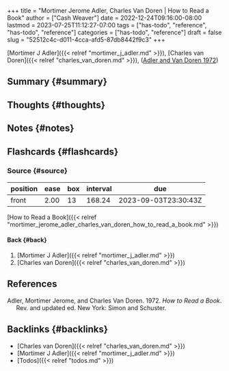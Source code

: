+++
title = "Mortimer Jerome Adler, Charles Van Doren | How to Read a Book"
author = ["Cash Weaver"]
date = 2022-12-24T09:16:00-08:00
lastmod = 2023-07-25T11:12:27-07:00
tags = ["has-todo", "reference", "has-todo", "reference"]
categories = ["has-todo", "reference"]
draft = false
slug = "52512c4c-d011-4cca-afd5-87db8442f9c3"
+++

[Mortimer J Adler]({{< relref "mortimer_j_adler.md" >}}), [Charles van Doren]({{< relref "charles_van_doren.md" >}}), (<a href="#citeproc_bib_item_1">Adler and Van Doren 1972</a>)


## Summary {#summary}


## Thoughts {#thoughts}


## Notes {#notes}


## Flashcards {#flashcards}


### Source {#source}

| position | ease | box | interval | due                  |
|----------|------|-----|----------|----------------------|
| front    | 2.00 | 13  | 168.24   | 2023-09-03T23:30:43Z |

[How to Read a Book]({{< relref "mortimer_jerome_adler_charles_van_doren_how_to_read_a_book.md" >}})


#### Back {#back}

1.  [Mortimer J Adler]({{< relref "mortimer_j_adler.md" >}})
2.  [Charles van Doren]({{< relref "charles_van_doren.md" >}})

## References

<style>.csl-entry{text-indent: -1.5em; margin-left: 1.5em;}</style><div class="csl-bib-body">
  <div class="csl-entry"><a id="citeproc_bib_item_1"></a>Adler, Mortimer Jerome, and Charles Van Doren. 1972. <i>How to Read a Book</i>. Rev. and updated ed. New York: Simon and Schuster.</div>
</div>


## Backlinks {#backlinks}

-   [Charles van Doren]({{< relref "charles_van_doren.md" >}})
-   [Mortimer J Adler]({{< relref "mortimer_j_adler.md" >}})
-   [Todos]({{< relref "todos.md" >}})
